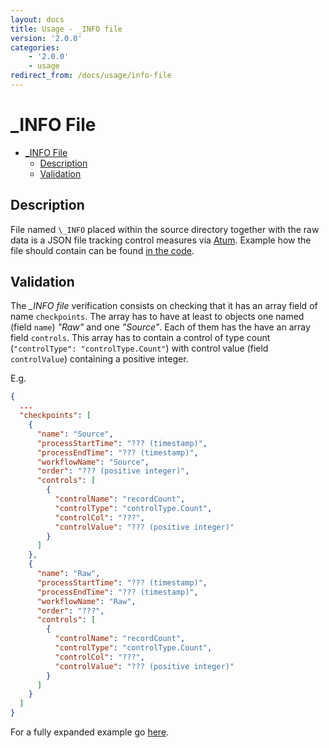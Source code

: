 ```yaml
---
layout: docs
title: Usage - _INFO file 
version: '2.0.0'
categories:
    - '2.0.0'
    - usage
redirect_from: /docs/usage/info-file
---
```


\_INFO File
============

<!-- toc -->
- [\_INFO File](#_info-file)
  - [Description](#description)
  - [Validation](#validation)
<!-- tocstop -->

Description
-----------

File named `\_INFO` placed within the source directory together with the raw data is a JSON file tracking control measures 
via [Atum](https://github.com/AbsaOSS/atum). Example how the file should contain can be found
[in the code](https://github.com/AbsaOSS/enceladus/blob/master/examples/data/input/_INFO).


Validation
-----------

The _\_INFO file_ verification consists on checking that it has an array field of name `checkpoints`. The array has to
have at least to objects one named (field `name`) _"Raw"_ and one _"Source"_. Each of them has the have an array field
`controls`. This array has to contain a control of type count (`"controlType": "controlType.Count"`) with control value
(field `controlValue`) containing a positive integer.

E.g.
```json
{
  ...
  "checkpoints": [
    {
      "name": "Source",
      "processStartTime": "??? (timestamp)",
      "processEndTime": "??? (timestamp)",
      "workflowName": "Source",
      "order": "??? (positive integer)",
      "controls": [
        {
          "controlName": "recordCount",
          "controlType": "controlType.Count",
          "controlCol": "???",
          "controlValue": "??? (positive integer)"
        }
      ]
    },
    {
      "name": "Raw",
      "processStartTime": "??? (timestamp)",
      "processEndTime": "??? (timestamp)",
      "workflowName": "Raw",
      "order": "???",
      "controls": [
        {
          "controlName": "recordCount",
          "controlType": "controlType.Count",
          "controlCol": "???",
          "controlValue": "??? (positive integer)"
        }
      ]
    }
  ]
}
```

For a fully expanded example go [here](https://github.com/AbsaOSS/enceladus/blob/master/examples/data/input/_INFO).
